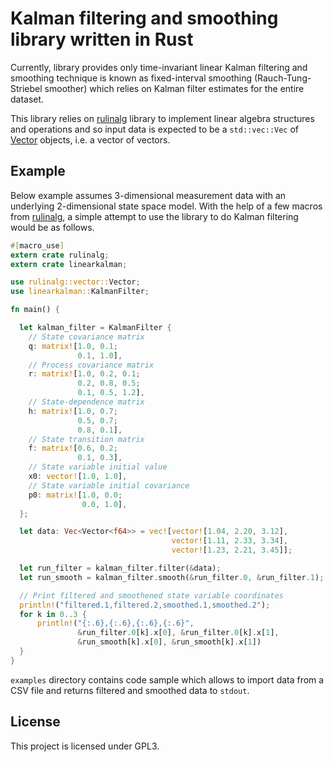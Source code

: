 # Kalman filtering and smoothing library written in Rust

Currently, library provides only time-invariant linear Kalman filtering and smoothing technique is known as fixed-interval smoothing (Rauch-Tung-Striebel smoother) which relies on Kalman filter estimates for the entire dataset.

This library relies on [rulinalg] library to implement linear algebra structures and operations and so input data is expected to be a `std::vec::Vec` of [Vector<f64>] objects, i.e. a vector of vectors.

## Example

Below example assumes 3-dimensional measurement data with an underlying 2-dimensional state space model. With the help of a few macros from [rulinalg], a simple attempt to use the library to do Kalman filtering would be as follows.


```rust
#[macro_use]
extern crate rulinalg;
extern crate linearkalman;

use rulinalg::vector::Vector;
use linearkalman::KalmanFilter;

fn main() {

  let kalman_filter = KalmanFilter {
    // State covariance matrix
    q: matrix![1.0, 0.1;
               0.1, 1.0],
    // Process covariance matrix
    r: matrix![1.0, 0.2, 0.1;
               0.2, 0.8, 0.5;
               0.1, 0.5, 1.2],
    // State-dependence matrix
    h: matrix![1.0, 0.7;
               0.5, 0.7;
               0.8, 0.1],
    // State transition matrix
    f: matrix![0.6, 0.2;
               0.1, 0.3],
    // State variable initial value
    x0: vector![1.0, 1.0],
    // State variable initial covariance
    p0: matrix![1.0, 0.0;
                0.0, 1.0],
  };

  let data: Vec<Vector<f64>> = vec![vector![1.04, 2.20, 3.12],
                                    vector![1.11, 2.33, 3.34],
                                    vector![1.23, 2.21, 3.45]];

  let run_filter = kalman_filter.filter(&data);
  let run_smooth = kalman_filter.smooth(&run_filter.0, &run_filter.1);

  // Print filtered and smoothened state variable coordinates
  println!("filtered.1,filtered.2,smoothed.1,smoothed.2");
  for k in 0..3 {
      println!("{:.6},{:.6},{:.6},{:.6}",
               &run_filter.0[k].x[0], &run_filter.0[k].x[1],
               &run_smooth[k].x[0], &run_smooth[k].x[1])
  }
}
```

`examples` directory contains code sample which allows to import data from a CSV file and returns filtered and smoothed data to `stdout`.

## License

This project is licensed under GPL3.

[rulinalg]: https://github.com/AtheMathmo/rulinalg
[Vector<f64>]: https://athemathmo.github.io/rulinalg/doc/rulinalg/vector/struct.Vector.html
